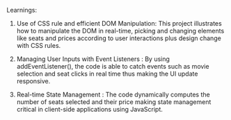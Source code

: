 Learnings:

1. Use of CSS rule and efficient DOM Manipulation: This project illustrates how to manipulate the DOM in real-time, picking and changing elements like seats and prices according to user interactions plus design change with CSS rules.

2. Managing User Inputs with Event Listeners : By using addEventListener(), the code is able to catch events such as movie selection and seat clicks in real time thus making the UI update responsive.

3. Real-time State Management : The code dynamically computes the number of seats selected and their price making state management critical in client-side applications using JavaScript.
